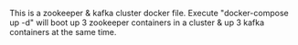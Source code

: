 This is a zookeeper & kafka cluster docker file.
Execute "docker-compose up -d" will boot up 3 zookeeper containers in a cluster & up 3 kafka containers at the same time.



